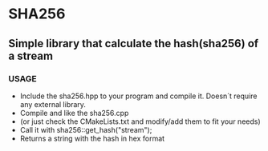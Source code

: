 # SHA256
## Simple library that calculate the hash(sha256) of a stream

### USAGE
- Include the sha256.hpp to your program and compile it. Doesn´t require any external library.
- Compile and like the sha256.cpp
- (or just check the CMakeLists.txt and modify/add them to fit your needs)
- Call it with sha256::get_hash("stream");
- Returns a string with the hash in hex format
